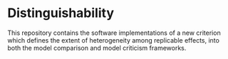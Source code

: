 # Distinguishability

This repository contains the software implementations of a new criterion which defines the extent of heterogeneity among replicable effects, into both the model comparison and model criticism frameworks.
